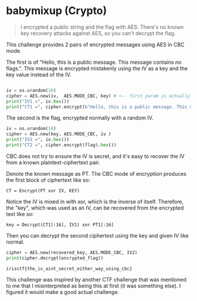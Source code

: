 # babymixup (Crypto)
> I encrypted a public string and the flag with AES. There's no known key recovery attacks against AES, so you can't decrypt the flag.

This challenge provides 2 pairs of encrypted messages using AES in CBC mode.

The first is of "Hello, this is a public message. This message contains no flags.". This message is encrypted mistakenly using the IV as a key and the key value instead of the IV.
```py

iv = os.urandom(16)
cipher = AES.new(iv,  AES.MODE_CBC, key) # <-- first param is actually used as the key
print("IV1 =", iv.hex())
print("CT1 =", cipher.encrypt(b"Hello, this is a public message. This message contains no flags.").hex())
```

The second is the flag, encrypted normally with a random IV.
```py
iv = os.urandom(16)
cipher = AES.new(key, AES.MODE_CBC, iv )
print("IV2 =", iv.hex())
print("CT2 =", cipher.encrypt(flag).hex())
```

CBC does not try to ensure the IV is secret, and it's easy to recover the IV from a known plaintext-ciphertext pair.

Denote the known message as PT. The CBC mode of encryption produces the first block of ciphertext like so:
```
CT = Encrypt(PT xor IV, KEY)
```

Notice the IV is mixed in with xor, which is the inverse of itself. Therefore, the "key", which was used as an IV, can be recovered from the encrypted text like so:
```
key = Decrypt(CT1[:16], IV1) xor PT1[:16]
```

Then you can decrypt the second ciphertext using the key and given IV like normal.
```py
cipher = AES.new(recovered_key, AES.MODE_CBC, IV2)
print(cipher.decrypt(encrypted_flag))
```

```
irisctf{the_iv_aint_secret_either_way_using_cbc}
```

This challenge was inspired by another CTF challenge that was mentioned to me that I misinterpreted as being this at first (it was something else). I figured it would make a good actual challenge.

